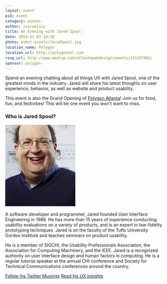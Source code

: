 ```yaml
---
layout: event
pid: event
category: events
author: jcornelius
title: An Evening with Jared Spool
date: 2014-11-03 18:30
photo: event-assets/JaredSpool.jpg
location_name: Polygon
location_url: http://polygonatl.com
rsvp_url: http://www.meetup.com/atlantawebdesign/events/211207492/
sponsor: polygon
---
```

<div class="event-details">
  <p class="lead">Spend an evening chatting about all things UX with Jared Spool, one of the greatest minds in the industry. Jared will share his latest thoughts on user experience, behavior, as well as website and product usability.</p>
  <p class="lead">This event is also the Grand Opening of <a href="http://polygonatl.com">Polygon Atlanta</a>! Join us for food, fun, and festivities! This will be one event you won't want to miss.</p>
  <div class="event-speaker">
    <h3>Who is Jared Spool?</h3>
    <div class="row">
      <div class="col-md-4"><img class="img-responsive img-thumbnail" src="/img/event-assets/JaredSpool.jpg"></div>
      <div class="col-md-8">
        <p>A software developer and programmer, Jared founded User Interface Engineering in 1988. He has more than 15 years of experience conducting usability evaluations on a variety of products, and is an expert in low-fidelity prototyping techniques. Jared is on the faculty of the Tufts University Gordon Institute and teaches seminars on product usability.</p>
        <p>He is a member of SIGCHI, the Usability Professionals Association, the Association for Computing Machinery, and the IEEE. Jared is a recognized authority on user interface design and human factors in computing. He is a regular tutorial speaker at the annual CHI conference and Society for Technical Communications conferences around the country.</p>
        <p>
          <a href="https://twitter.com/jmspool" class="btn btn-default">Follow his Twitter Musings</a>
          <a href="http://www.uie.com" class="btn btn-default">Read his UX insights</a>
        </p>
      </div>
    </div>
  </div>
</div>